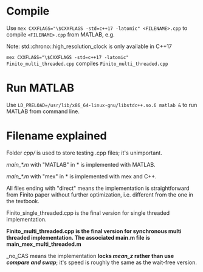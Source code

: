 # Compile
Use ```mex CXXFLAGS="\$CXXFLAGS -std=c++17 -latomic" <FILENAME>.cpp``` to compile ```<FILENAME>.cpp``` from MATLAB, e.g.

Note: std::chrono::high_resolution_clock is only available in C++17

```mex CXXFLAGS="\$CXXFLAGS -std=c++17 -latomic" Finito_multi_threaded.cpp``` compiles ```Finito_multi_threaded.cpp```

# Run MATLAB
Use ```LD_PRELOAD=/usr/lib/x86_64-linux-gnu/libstdc++.so.6 matlab &``` to run MATLAB from command line.

# Filename explained
Folder _cpp/_ is used to store testing .cpp files; it's unimportant.

_main\_*.m_ with "MATLAB" in * is implemented with MATLAB.

_main\_*.m_ with "mex" in * is implemented with mex and C++.

All files ending with "direct" means the implementation is straightforward from Finito paper without further optimization, i.e. different from the one in the textbook.

Finito\_single\_threaded.cpp is the final version for single threaded implementation.

**Finito_multi_threaded.cpp is the final version for synchronous multi threaded implementation. The associated main.m file is main_mex_multi_threaded.m**

\_no\_CAS means the implementation **locks *mean\_z* rather than use _compare and swap_**; it's speed is roughly the same as the wait-free version.
